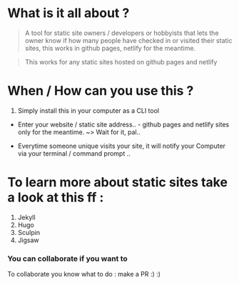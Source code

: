 
# What is it all about ? 

> A tool for static site owners / developers or hobbyists that lets the owner know if how many people have checked in or visited their  static sites, this works in github pages, netlify for the meantime.

> This works for any static sites hosted on github pages and netlify





# When / How can you use this ? 

1. Simply install this in your computer as a CLI tool
*  Enter your website / static site address..
		- github pages and netlify sites only for the meantime.
~> Wait for it, pal..

* Everytime someone unique visits your site, it will notify your Computer via your terminal / command prompt ..  


# To learn more about static sites take a look at this ff : 

1. Jekyll 
2. Hugo
3. Sculpin
4. Jigsaw 

### You can collaborate if you want to

To collaborate you know what to do : make a PR :) :)

